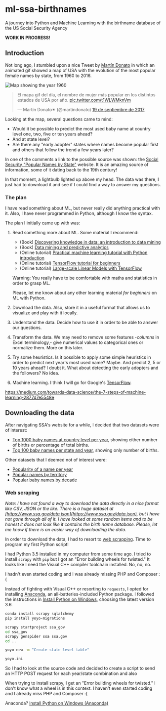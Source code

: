 # ml-ssa-birthnames

A journey into Python and Machine Learning with the birthname database of
the US Social Security Agency

**WORK IN PROGRESS!**

## Introduction

Not long ago, I stumbled upon a nice Tweet by
[Martín Donato](https://twitter.com/martindonato/status/910019348953223169)
in which an animated gif showed a map of USA with the evolution of the most
popular female names by state, from 1960 to 2016.

![Map showing the year 1960](https://pbs.twimg.com/tweet_video_thumb/DKEJxHIXkAA6Sj4.jpg)

<blockquote class="twitter-tweet" data-lang="es"><p lang="es" dir="ltr">El
mapa gif del día, el nombre de mujer más popular en los distintos estados
de USA por año.
<a href="https://t.co/t1WLWMknVm">pic.twitter.com/t1WLWMknVm</a></p>&mdash;
Martín Donato✴ (@martindonato)
<a href="https://twitter.com/martindonato/status/910019348953223169?ref_src=twsrc%5Etfw">19
de septiembre de 2017</a></blockquote>
<script async src="//platform.twitter.com/widgets.js" charset="utf-8"></script>

Looking at the map, several questions came to mind:

* Would it be possible to predict the most used baby name at country level
one, two, five or ten years ahead?
* And at state level?
* Are there any "early adopter" states where names become popular first and
others that follow the trend a few years later?

In one of the comments a link to the possible source was shown: the [Social
Security "Popular Names by State"](https://www.ssa.gov/OACT/babynames/state/index.html)
website. It is an amazing source of information, some of it dating back to
the 19th century!

In that moment, a lightbulb lighted up above my head. The data was there, I
just had to download it and see if I could find a way to answer my questions.

### The plan

I have read something about ML, but never really did anything practical with
it. Also, I have never programmed in Python, although I know the syntax.

The plan I initially came up with was:

1. Read something more about ML. Some material I recommend:

	* (Book) [Discovering knowledge in data: an introduction to data mining](http://eu.wiley.com/WileyCDA/WileyTitle/productCd-0470908742.html)
	* (Book) [Data mining and predictive analytics](http://eu.wiley.com/WileyCDA/WileyTitle/productCd-1118116194.html)
	* (Online tutorial) [Practical machine learning tutorial with Python introduction](https://pythonprogramming.net/machine-learning-tutorial-python-introduction/)
	* (Online tutorial) [TensorFlow tutorial for beginners](https://www.datacamp.com/community/tutorials/tensorflow-tutorial#gs.es_61Bs)
	* (Online tutorial) [Large-scale Linear Models with TensorFlow](https://www.tensorflow.org/tutorials/linear)
    
    Warning: You really have to be comfortable with maths and statistics in
    order to grasp ML.
    
    Please, let me know about any other learning material _for beginners_ on
    ML with Python.

2. Download the data. Also, store it in a useful format that allows us to
visualize and play with it locally.

3. Understand the data. Decide how to use it in order to be able to answer
our questions.

4. Transform the data. We may need to remove some features -_columns_ in
Excel terminology,- give numerical values to categorical ones or normalize
them. More on this later.

5. Try some heuristics. Is it possible to apply some simple heuristics in
order to predict next year's most used name? Maybe.
And predict 2, 5 or 10 years ahead? I doubt it.
What about detecting the early adopters and the followers? No idea.

6. Machine learning. I think I will go for Google's
[TensorFlow](https://www.tensorflow.org/get_started/get_started).

https://medium.com/towards-data-science/the-7-steps-of-machine-learning-2877d7e5548e

## Downloading the data

After navigating SSA's website for a while, I decided that two datasets were
of interest:

- [Top 1000 baby names at country level per year](https://www.ssa.gov/OACT/babynames/index.html),
showing either number of births or percentage of total births.
- [Top 100 baby names per state and year](https://www.ssa.gov/OACT/babynames/state/index.html),
showing only number of births.

Other datasets that I deemed not of interest were:

- [Popularity of a name per year](https://www.ssa.gov/OACT/babynames/index.html)
- [Popular names by territory](https://www.ssa.gov/OACT/babynames/territories.html)
- [Popular baby names by decade](https://www.ssa.gov/OACT/babynames/decades/index.html)

### Web scraping

_Note: I have not found a way to download the data directly in a nice format
like CSV, JSON or the like. There is a huge dataset at
[https://www.ssa.gov/data.json](https://www.ssa.gov/data.json), but I have
not gone through all of it. I have looked at some random items and to be
honest it does not look like it contains the birth name database. Please,
let me know if there is an easier way of downloading the data._

In order to download the data, I had to resort to [web scrapping](https://en.wikipedia.org/wiki/Web_scraping).
Time to program my first Python script!

I had Python 3.5 installed in my computer from some time
ago. I tried to install `scrapy` with `pip` but I got an "Error building
wheels for twisted." It looks like I need the Visual C++ compiler toolchain
installed. No, no, no.

I hadn't even started coding and I was already missing PHP and Composer :(

Instead of fighting with Visual C++ or resorting to `requests`, I opted for
installing [Anaconda](https://www.anaconda.com/what-is-anaconda/),
an all-batteries-included Python package. I followed the instructions in
[Install Python on Windows](https://medium.com/@GalarnykMichael/install-python-on-windows-anaconda-c63c7c3d1444),
choosing the latest version 3.6.

```bash
conda install scrapy sqlalchemy
pip install yoyo-migrations

scrapy startproject ssa_gov
cd ssa_gov
scrapy genspider ssa ssa.gov
cd ..

yoyo new -m "Create state level table"

yoyo.ini
```


So I had to look at the source code and decided to create a script to send
an HTTP POST request for each year/state combination and also


When trying to install scrapy, I get an "Error building wheels for twisted." I don't know what a wheel is in this context.
I haven't even started coding and I already miss PHP and Composer :(

Anaconda? [Install Python on Windows (Anaconda)](https://medium.com/@GalarnykMichael/install-python-on-windows-anaconda-c63c7c3d1444)
